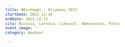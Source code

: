 ```yaml
---
title: Φθινόπωρο - Χειμώνας 2022
startDate: 2021-12-10
endDate: 2021-12-12
city: Nicosia, Larnaca, Limassol, Ammoxostos, Pafos
event_image: ''
category: Amateur

---
```

